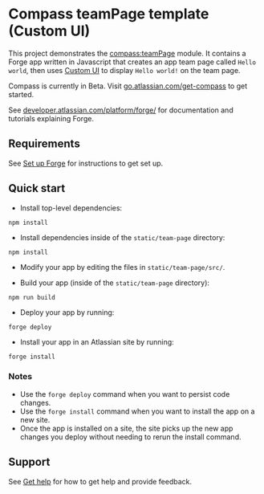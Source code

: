 # Compass teamPage template (Custom UI)

This project demonstrates the [compass:teamPage](https://developer.atlassian.com/platform/forge/manifest-reference/modules/compass-team-page/) module. It contains a Forge app written in Javascript that creates an app team page called `Hello world`, then uses [Custom UI](https://developer.atlassian.com/platform/forge/custom-ui/) to display `Hello world!` on the team page.

Compass is currently in Beta. Visit [go.atlassian.com/get-compass](https://go.atlassian.com/get-compass) to get started.

See [developer.atlassian.com/platform/forge/](https://developer.atlassian.com/platform/forge) for documentation and tutorials explaining Forge.

## Requirements

See [Set up Forge](https://developer.atlassian.com/platform/forge/set-up-forge/) for instructions to get set up.

## Quick start
- Install top-level dependencies:
```
npm install
```

- Install dependencies inside of the `static/team-page` directory:
```
npm install
```

- Modify your app by editing the files in `static/team-page/src/`.

- Build your app (inside of the `static/team-page` directory):
```
npm run build
```

- Deploy your app by running:
```
forge deploy
```

- Install your app in an Atlassian site by running:
```
forge install
```

### Notes
- Use the `forge deploy` command when you want to persist code changes.
- Use the `forge install` command when you want to install the app on a new site.
- Once the app is installed on a site, the site picks up the new app changes you deploy without needing to rerun the install command.

## Support

See [Get help](https://developer.atlassian.com/platform/forge/get-help/) for how to get help and provide feedback.
